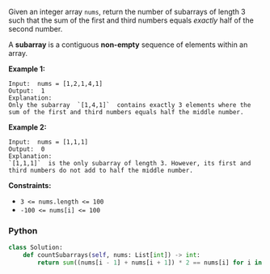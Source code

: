 Given an integer array  `nums`, return the number of subarrays of length 3 such that the sum of the first and third
numbers equals  _exactly_  half of the second number.

A  **subarray**  is a contiguous  **non-empty**  sequence of elements within an array.

**Example 1:**

```
Input:  nums = [1,2,1,4,1]
Output:  1
Explanation:
Only the subarray  `[1,4,1]`  contains exactly 3 elements where the sum of the first and third numbers equals half the middle number.
```

**Example 2:**

```
Input:  nums = [1,1,1]
Output:  0
Explanation:
`[1,1,1]`  is the only subarray of length 3. However, its first and third numbers do not add to half the middle number.
```

**Constraints:**

- `3 <= nums.length <= 100`
- `-100 <= nums[i] <= 100`

### Python

```python
class Solution:
    def countSubarrays(self, nums: List[int]) -> int:
        return sum((nums[i - 1] + nums[i + 1]) * 2 == nums[i] for i in range(1, len(nums) - 1))
```